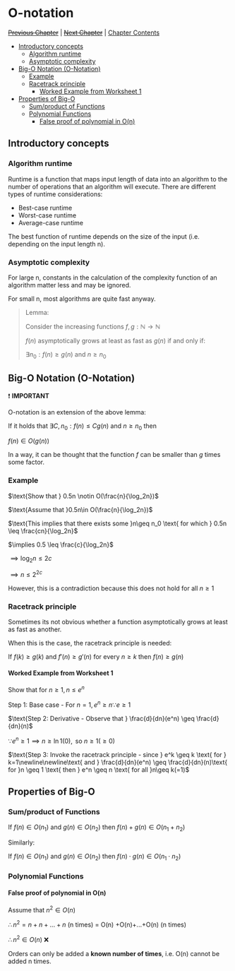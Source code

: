 # O-notation <!-- omit in toc -->

[~~Previous Chapter~~][prev] | [~~Next Chapter~~][next] | [Chapter Contents][index]

[prev]: ./index.md
[next]: ./index.md
[index]: ./index.md

- [Introductory concepts](#introductory-concepts)
  - [Algorithm runtime](#algorithm-runtime)
  - [Asymptotic complexity](#asymptotic-complexity)
- [Big-O Notation (O-Notation)](#big-o-notation-o-notation)
  - [Example](#example)
  - [Racetrack principle](#racetrack-principle)
    - [Worked Example from Worksheet 1](#worked-example-from-worksheet-1)
- [Properties of Big-O](#properties-of-big-o)
  - [Sum/product of Functions](#sumproduct-of-functions)
  - [Polynomial Functions](#polynomial-functions)
    - [False proof of polynomial in O(n)](#false-proof-of-polynomial-in-on)

## Introductory concepts

### Algorithm runtime

Runtime is a function that maps input length of data into an algorithm to the number of operations that an algorithm will execute. There are different types of runtime considerations:

- Best-case runtime
- Worst-case runtime
- Average-case runtime

The best function of runtime depends on the size of the input (i.e. depending on the input length n).

### Asymptotic complexity

For large n, constants in the calculation of the complexity function of an algorithm matter less and may be ignored.

For small n, most algorithms are quite fast anyway.

> Lemma:
>
> $\text{Consider the increasing functions } f,g: \mathbb{N}\rightarrow\mathbb{N}$
>
> $f(n)\text{ asymptotically grows at least as fast as } g(n) \text{ if and only if:}$
>
> $\exists n_0: f(n)\geq g(n) \text{ and } n \geq n_0$

## Big-O Notation (O-Notation)

:exclamation: **IMPORTANT**

O-notation is an extension of the above lemma:

$\text{If it holds that }\exists C,n_0: f(n)\leq Cg(n)\text{ and }n \geq n_0\text{ then}$

$f(n)\in O(g(n))$

In a way, it can be thought that the function $f$ can be smaller than $g$ times some factor.

### Example

$\text{Show that } 0.5n \notin O(\frac{n}{\log_2n})$

$\text{Assume that }0.5n\in O(\frac{n}{\log_2n})$

$\text{This implies that there exists some }n\geq n_0 \text{ for which } 0.5n \leq \frac{cn}{\log_2n}$

$\implies 0.5 \leq \frac{c}{\log_2n}$

$\implies \log_2n \leq 2c$

$\implies n \leq 2^{2c}$

$\text{However, this is a contradiction because this does not hold for all } n\geq1$

### Racetrack principle

Sometimes its not obvious whether a function asymptotically grows at least as fast as another.

When this is the case, the racetrack principle is needed:

$\text{If }f(k)\geq g(k)\text{ and } f'(n)\geq g'(n)\text{ for every }n\geq k\text{ then }f(n) \geq g(n)$

#### Worked Example from Worksheet 1

$\text{Show that for }n\geq 1, n\leq e^n$

$\text{Step 1: Base case - For } n = 1, e^n \geq n \because e \geq 1$

$\text{Step 2: Derivative - Observe that }  \frac{d}{dn}(e^n) \geq \frac{d}{dn}(n)$

$\because e^n \geq 1 \implies n\geq \ln 1(0), \text{ so } n \geq 1 (\geq 0)$

$\text{Step 3: Invoke the racetrack principle - since } e^k \geq k \text{ for } k=1\newline\newline\text{ and } \frac{d}{dn}(e^n) \geq \frac{d}{dn}(n)\text{ for  }n \geq 1 \text{ then } e^n \geq n \text{ for all }n\geq k(=1)$

## Properties of Big-O

### Sum/product of Functions

$\text{If }f(n)\in O(n_1)\text{ and }g(n)\in O(n_2)\text{ then }f(n)+g(n)\in O(n_1+n_2)$

Similarly:

$\text{If }f(n)\in O(n_1)\text{ and }g(n)\in O(n_2)\text{ then }f(n)\cdot g(n)\in O(n_1\cdot n_2)$

### Polynomial Functions

#### False proof of polynomial in O(n)

$\text{Assume that }n^2\in O(n)$

$\therefore n^2 = n+n+...+n\text{ (n times) = O(n) +O(n)+...+O(n) (n times)}$

$\therefore n^2 \in O(n)$ :x:

Orders can only be added a **known number of times**, i.e. O(n) cannot be added n times.